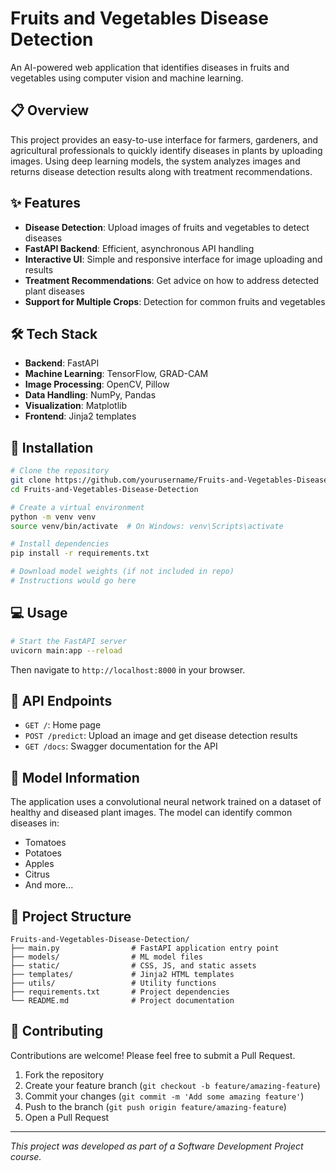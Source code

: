 # Fruits and Vegetables Disease Detection

An AI-powered web application that identifies diseases in fruits and vegetables using computer vision and machine learning.

## 📋 Overview

This project provides an easy-to-use interface for farmers, gardeners, and agricultural professionals to quickly identify diseases in plants by uploading images. Using deep learning models, the system analyzes images and returns disease detection results along with treatment recommendations.

## ✨ Features

- **Disease Detection**: Upload images of fruits and vegetables to detect diseases
- **FastAPI Backend**: Efficient, asynchronous API handling
- **Interactive UI**: Simple and responsive interface for image uploading and results
- **Treatment Recommendations**: Get advice on how to address detected plant diseases
- **Support for Multiple Crops**: Detection for common fruits and vegetables

## 🛠️ Tech Stack

- **Backend**: FastAPI
- **Machine Learning**: TensorFlow, GRAD-CAM
- **Image Processing**: OpenCV, Pillow
- **Data Handling**: NumPy, Pandas
- **Visualization**: Matplotlib
- **Frontend**: Jinja2 templates

## 🚀 Installation

```bash
# Clone the repository
git clone https://github.com/yourusername/Fruits-and-Vegetables-Disease-Detection.git
cd Fruits-and-Vegetables-Disease-Detection

# Create a virtual environment
python -m venv venv
source venv/bin/activate  # On Windows: venv\Scripts\activate

# Install dependencies
pip install -r requirements.txt

# Download model weights (if not included in repo)
# Instructions would go here
```

## 💻 Usage

```bash
# Start the FastAPI server
uvicorn main:app --reload
```

Then navigate to `http://localhost:8000` in your browser.

## 🔄 API Endpoints

- `GET /`: Home page
- `POST /predict`: Upload an image and get disease detection results
- `GET /docs`: Swagger documentation for the API

## 🧠 Model Information

The application uses a convolutional neural network trained on a dataset of healthy and diseased plant images. The model can identify common diseases in:

- Tomatoes
- Potatoes
- Apples
- Citrus
- And more...

## 📁 Project Structure

```
Fruits-and-Vegetables-Disease-Detection/
├── main.py                # FastAPI application entry point
├── models/                # ML model files
├── static/                # CSS, JS, and static assets
├── templates/             # Jinja2 HTML templates
├── utils/                 # Utility functions
├── requirements.txt       # Project dependencies
└── README.md              # Project documentation
```

## 🤝 Contributing

Contributions are welcome! Please feel free to submit a Pull Request.

1. Fork the repository
2. Create your feature branch (`git checkout -b feature/amazing-feature`)
3. Commit your changes (`git commit -m 'Add some amazing feature'`)
4. Push to the branch (`git push origin feature/amazing-feature`)
5. Open a Pull Request

---

*This project was developed as part of a Software Development Project course.*
